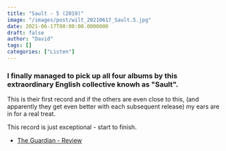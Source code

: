 ```yaml
---
title: "Sault - 5 (2019)"
image: "/images/post/wilt_20210617_Sault.5.jpg"
date: 2021-06-17T00:00:00.0000000
draft: false
author: "David"
tags: []
categories: ["Listen"]
---
```

### I finally managed to pick up all four albums by this extraordinary English collective knowh as "Sault".

 This is their first record and if the others are even close to this, (and apparently they get even better with each subsequent release) my ears are in for a real treat.

 This record is just exceptional - start to finish.

-  [The Guardian - Review](https://www.theguardian.com/music/2019/dec/20/sault-5-7-review-forever-living-originals)